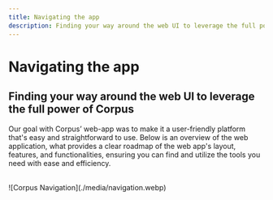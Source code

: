 ```yaml
---
title: Navigating the app
description: Finding your way around the web UI to leverage the full power of Corpus
---
```


# Navigating the app
## Finding your way around the web UI to leverage the full power of Corpus

Our goal with Corpus’ web-app was to make it a user-friendly platform that's easy and straightforward to use. Below is an overview of the web application, what provides a clear roadmap of the web app's layout, features, and functionalities, ensuring you can find and utilize the tools you need with ease and efficiency.

<br>
![Corpus Navigation](./media/navigation.webp)
